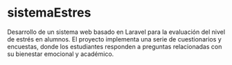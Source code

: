 # sistemaEstres
Desarrollo de un sistema web basado en Laravel para la evaluación del nivel de estrés en alumnos. El proyecto implementa una serie de cuestionarios y encuestas, donde los estudiantes responden a preguntas relacionadas con su bienestar emocional y académico.
